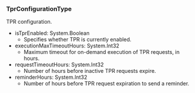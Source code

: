 ### TprConfigurationType
TPR configuration.

- isTprEnabled: System.Boolean
  - Specifies whether TPR is currently enabled.
- executionMaxTimeoutHours: System.Int32
  - Maximum timeout for on-demand execution of TPR requests, in hours.
- requestTimeoutHours: System.Int32
  - Number of hours before inactive TPR requests expire.
- reminderHours: System.Int32
  - Number of hours before TPR request expiration to send a reminder.
